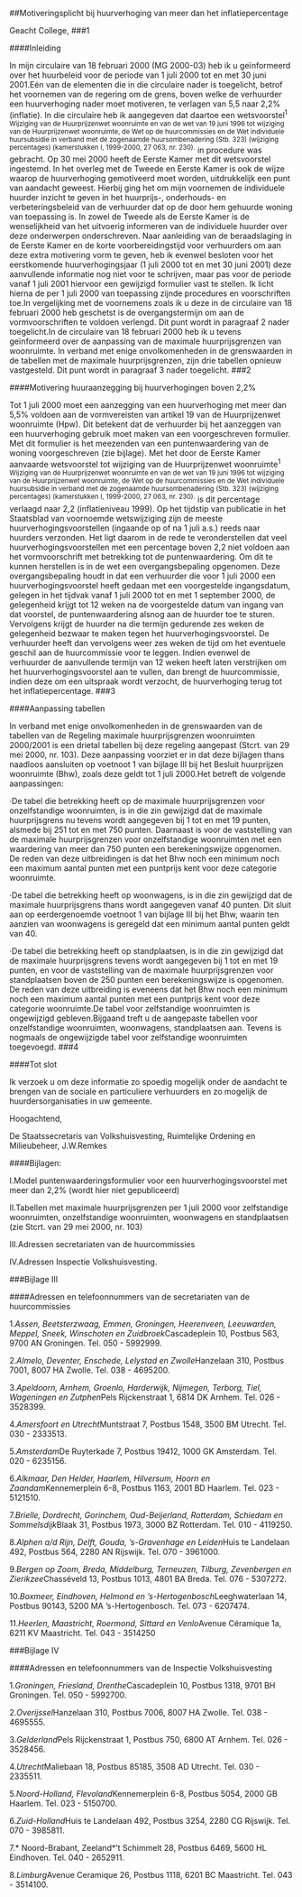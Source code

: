 <meta http-equiv='Content-Type' content='text/html; charset=utf-8' />

##Motiveringsplicht bij huurverhoging van meer dan het inflatiepercentage

Geacht College,
###1 

####Inleiding

In mijn circulaire van 18 februari 2000 (MG 2000-03) heb ik u geïnformeerd over het huurbeleid voor de periode van 1 juli 2000 tot en met 30 juni 2001.Eén van de elementen die in die circulaire nader is toegelicht, betrof het voornemen van de regering om de grens, boven welke de verhuurder een huurverhoging nader moet motiveren, te verlagen van 5,5 naar 2,2% (inflatie). In die circulaire heb ik aangegeven dat daartoe een wetsvoorstel<sup>1 Wijziging van de Huurprijzenwet woonruimte en van de wet van 19 juni 1996 tot wijziging van de Huurprijzenwet woonruimte, de Wet op de huurcommissies en de Wet individuele huursubsidie in verband met de zogenaamde huursombenadering (Stb. 323) (wijziging percentages) (kamerstukken I, 1999-2000, 27 063, nr. 230).</sup> in procedure was gebracht. Op 30 mei 2000 heeft de Eerste Kamer met dit wetsvoorstel ingestemd. In het overleg met de Tweede en Eerste Kamer is ook de wijze waarop de huurverhoging gemotiveerd moet worden, uitdrukkelijk een punt van aandacht geweest. Hierbij ging het om mijn voornemen de individuele huurder inzicht te geven in het huurprijs-, onderhouds- en verbeteringsbeleid van de verhuurder dat op de door hem gehuurde woning van toepassing is. In zowel de Tweede als de Eerste Kamer is de wenselijkheid van het uitvoerig informeren van de individuele huurder over deze onderwerpen onderschreven. Naar aanleiding van de beraadslaging in de Eerste Kamer en de korte voorbereidingstijd voor verhuurders om aan deze extra motivering vorm te geven, heb ik evenwel besloten voor het eerstkomende huurverhogingsjaar (1 juli 2000 tot en met 30 juni 2001) deze aanvullende informatie nog niet voor te schrijven, maar pas voor de periode vanaf 1 juli 2001 hiervoor een gewijzigd formulier vast te stellen. Ik licht hierna de per 1 juli 2000 van toepassing zijnde procedures en voorschriften toe.In vergelijking met de voornemens zoals ik u deze in de circulaire van 18 februari 2000 heb geschetst is de overgangstermijn om aan de vormvoorschriften te voldoen verlengd. Dit punt wordt in paragraaf 2 nader toegelicht.In de circulaire van 18 februari 2000 heb ik u tevens geïnformeerd over de aanpassing van de maximale huurprijsgrenzen van woonruimte. In verband met enige onvolkomenheden in de grenswaarden in de tabellen met de maximale huurprijsgrenzen, zijn drie tabellen opnieuw vastgesteld. Dit punt wordt in paragraaf 3 nader toegelicht.
###2 

####Motivering huuraanzegging bij huurverhogingen boven 2,2%

Tot 1 juli 2000 moet een aanzegging van een huurverhoging met meer dan 5,5% voldoen aan de vormvereisten van artikel 19 van de Huurprijzenwet woonruimte (Hpw). Dit betekent dat de verhuurder bij het aanzeggen van een huurverhoging gebruik moet maken van een voorgeschreven formulier. Met dit formulier is het meezenden van een puntenwaardering van de woning voorgeschreven (zie bijlage). Met het door de Eerste Kamer aanvaarde wetsvoorstel tot wijziging van de Huurprijzenwet woonruimte<sup>1 Wijziging van de Huurprijzenwet woonruimte en van de wet van 19 juni 1996 tot wijziging van de Huurprijzenwet woonruimte, de Wet op de huurcommissies en de Wet individuele huursubsidie in verband met de zogenaamde huursombenadering (Stb. 323) (wijziging percentages) (kamerstukken I, 1999-2000, 27 063, nr. 230).</sup> is dit percentage verlaagd naar 2,2 (inflatieniveau 1999). Op het tijdstip van publicatie in het Staatsblad van voornoemde wetswijziging zijn de meeste huurverhogingsvoorstellen (ingaande op of na 1 juli a.s.) reeds naar huurders verzonden. Het ligt daarom in de rede te veronderstellen dat veel huurverhogingsvoorstellen met een percentage boven 2,2 niet voldoen aan het vormvoorschrift met betrekking tot de puntenwaardering. Om dit te kunnen herstellen is in de wet een overgangsbepaling opgenomen. Deze overgangsbepaling houdt in dat een verhuurder die voor 1 juli 2000 een huurverhogingsvoorstel heeft gedaan met een voorgestelde ingangsdatum, gelegen in het tijdvak vanaf 1 juli 2000 tot en met 1 september 2000, de gelegenheid krijgt tot 12 weken na de voorgestelde datum van ingang van dat voorstel, de puntenwaardering alsnog aan de huurder toe te sturen. Vervolgens krijgt de huurder na die termijn gedurende zes weken de gelegenheid bezwaar te maken tegen het huurverhogingsvoorstel. De verhuurder heeft dan vervolgens weer zes weken de tijd om het eventuele geschil aan de huurcommissie voor te leggen. Indien evenwel de verhuurder de aanvullende termijn van 12 weken heeft laten verstrijken om het huurverhogingsvoorstel aan te vullen, dan brengt de huurcommissie, indien deze om een uitspraak wordt verzocht, de huurverhoging terug tot het inflatiepercentage. 
###3 

####Aanpassing tabellen

In verband met enige onvolkomenheden in de grenswaarden van de tabellen van de Regeling maximale huurprijsgrenzen woonruimten 2000/2001 is een drietal tabellen bij deze regeling aangepast (Stcrt. van 29 mei 2000, nr. 103). Deze aanpassing voorziet er in dat deze bijlagen thans naadloos aansluiten op voetnoot 1 van bijlage III bij het Besluit huurprijzen woonruimte (Bhw), zoals deze geldt tot 1 juli 2000.Het betreft de volgende aanpassingen:

·De tabel die betrekking heeft op de maximale huurprijsgrenzen voor onzelfstandige woonruimten, is in die zin gewijzigd dat de maximale huurprijsgrens nu tevens wordt aangegeven bij 1 tot en met 19 punten, alsmede bij 251 tot en met 750 punten. Daarnaast is voor de vaststelling van de maximale huurprijsgrenzen voor onzelfstandige woonruimten met een waardering van meer dan 750 punten een berekeningswijze opgenomen. De reden van deze uitbreidingen is dat het Bhw noch een minimum noch een maximum aantal punten met een puntprijs kent voor deze categorie woonruimte.

·De tabel die betrekking heeft op woonwagens, is in die zin gewijzigd dat de maximale huurprijsgrens thans wordt aangegeven vanaf 40 punten. Dit sluit aan op eerdergenoemde voetnoot 1 van bijlage III bij het Bhw, waarin ten aanzien van woonwagens is geregeld dat een minimum aantal punten geldt van 40.

·De tabel die betrekking heeft op standplaatsen, is in die zin gewijzigd dat de maximale huurprijsgrens tevens wordt aangegeven bij 1 tot en met 19 punten, en voor de vaststelling van de maximale huurprijsgrenzen voor standplaatsen boven de 250 punten een berekeningswijze is opgenomen. De reden van deze uitbreiding is eveneens dat het Bhw noch een minimum noch een maximum aantal punten met een puntprijs kent voor deze categorie woonruimte.De tabel voor zelfstandige woonruimten is ongewijzigd gebleven.Bijgaand treft u de aangepaste tabellen voor onzelfstandige woonruimten, woonwagens, standplaatsen aan. Tevens is nogmaals de ongewijzigde tabel voor zelfstandige woonruimten toegevoegd.
###4 

####Tot slot

Ik verzoek u om deze informatie zo spoedig mogelijk onder de aandacht te brengen van de sociale en particuliere verhuurders en zo mogelijk de huurdersorganisaties in uw gemeente.

Hoogachtend, 

De 
Staatssecretaris van Volkshuisvesting, Ruimtelijke Ordening en Milieubeheer,
J.W.Remkes

####Bijlagen:

I.Model puntenwaarderingsformulier voor een huurverhogingsvoorstel met meer dan 2,2% (wordt hier niet gepubliceerd)

II.Tabellen met maximale huurprijsgrenzen per 1 juli 2000 voor zelfstandige woonruimten, onzelfstandige woonruimten, woonwagens en standplaatsen (zie Stcrt. van 29 mei 2000, nr. 103)

III.Adressen secretariaten van de huurcommissies

IV.Adressen Inspectie Volkshuisvesting.

###Bijlage III 

####Adressen en telefoonnummers van de secretariaten van de huurcommissies

1.*Assen, Beetsterzwaag, Emmen, Groningen, Heerenveen, Leeuwarden, Meppel, Sneek, Winschoten en Zuidbroek*Cascadeplein 10, Postbus 563, 9700 AN Groningen. Tel. 050 - 5992999.

2.*Almelo, Deventer, Enschede, Lelystad en Zwolle*Hanzelaan 310, Postbus 7001, 8007 HA Zwolle. Tel. 038 - 4695200.

3.*Apeldoorn, Arnhem, Groenlo, Harderwijk, Nijmegen, Terborg, Tiel, Wageningen en Zutphen*Pels Rijckenstraat 1, 6814 DK Arnhem. Tel. 026 - 3528399.

4.*Amersfoort en Utrecht*Muntstraat 7, Postbus 1548, 3500 BM Utrecht. Tel. 030 - 2333513.

5.*Amsterdam*De Ruyterkade 7, Postbus 19412, 1000 GK Amsterdam. Tel. 020 - 6235156.

6.*Alkmaar, Den Helder, Haarlem, Hilversum, Hoorn en Zaandam*Kennemerplein 6-8, Postbus 1163, 2001 BD Haarlem. Tel. 023 - 5121510.

7.*Brielle, Dordrecht, Gorinchem, Oud-Beijerland, Rotterdam, Schiedam en Sommelsdijk*Blaak 31, Postbus 1973, 3000 BZ Rotterdam. Tel. 010 - 4119250.

8.*Alphen a/d Rijn, Delft, Gouda, ’s-Gravenhage en Leiden*Huis te Landelaan 492, Postbus 564, 2280 AN Rijswijk. Tel. 070 - 3961000.

9.*Bergen op Zoom, Breda, Middelburg, Terneuzen, Tilburg, Zevenbergen en Zierikzee*Chasséveld 13, Postbus 1013, 4801 BA Breda. Tel. 076 - 5307272.

10.*Boxmeer, Eindhoven, Helmond en ’s-Hertogenbosch*Leeghwaterlaan 14, Postbus 90143, 5200 MA ’s-Hertogenbosch. Tel. 073 - 6207474.

11.*Heerlen, Maastricht, Roermond, Sittard en Venlo*Avenue Céramique 1a, 6211 KV Maastricht. Tel. 043 - 3514250 

###Bijlage IV 

####Adressen en telefoonnummers van de Inspectie Volkshuisvesting

1.*Groningen, Friesland, Drenthe*Cascadeplein 10, Postbus 1318, 9701 BH Groningen. Tel. 050 - 5992700.

2.*Overijssel*Hanzelaan 310, Postbus 7006, 8007 HA Zwolle. Tel. 038 - 4695555.

3.*Gelderland*Pels Rijckenstraat 1, Postbus 750, 6800 AT Arnhem. Tel. 026 - 3528456.

4.*Utrecht*Maliebaan 18, Postbus 85185, 3508 AD Utrecht. Tel. 030 - 2335511.

5.*Noord-Holland, Flevoland*Kennemerplein 6-8, Postbus 5054, 2000 GB Haarlem. Tel. 023 - 5150700.

6.*Zuid-Holland*Huis te Landelaan 492, Postbus 3254, 2280 CG Rijswijk. Tel. 070 - 3985811.

7.* Noord-Brabant, Zeeland*’t Schimmelt 28, Postbus 6469, 5600 HL Eindhoven. Tel. 040 - 2652911.

8.*Limburg*Avenue Ceramique 26, Postbus 1118, 6201 BC Maastricht. Tel. 043 - 3514100.

